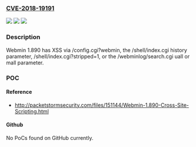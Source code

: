 ### [CVE-2018-19191](https://cve.mitre.org/cgi-bin/cvename.cgi?name=CVE-2018-19191)
![](https://img.shields.io/static/v1?label=Product&message=n%2Fa&color=blue)
![](https://img.shields.io/static/v1?label=Version&message=n%2Fa&color=blue)
![](https://img.shields.io/static/v1?label=Vulnerability&message=n%2Fa&color=brighgreen)

### Description

Webmin 1.890 has XSS via /config.cgi?webmin, the /shell/index.cgi history parameter, /shell/index.cgi?stripped=1, or the /webminlog/search.cgi uall or mall parameter.

### POC

#### Reference
- http://packetstormsecurity.com/files/151144/Webmin-1.890-Cross-Site-Scripting.html

#### Github
No PoCs found on GitHub currently.

